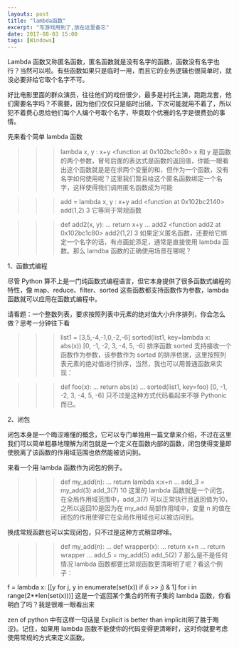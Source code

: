 ```yaml
---
layouts: post
title: "lambda函数"
excerpt: "写游戏用到了,放在这里备忘"
date: 2017-08-03 15:00
tags: [Windows]
---
```



Lambda 函数又称匿名函数，匿名函数就是没有名字的函数，函数没有名字也行？当然可以啦。有些函数如果只是临时一用，而且它的业务逻辑也很简单时，就没必要非给它取个名字不可。

好比电影里面的群众演员，往往他们的戏份很少，最多是衬托主演，跑跑龙套，他们需要名字吗？不需要，因为他们仅仅只是临时出镜，下次可能就用不着了，所以犯不着费心思给他们每个人编个号取个名字，毕竟取个优雅的名字是很费劲的事情。

先来看个简单 lambda 函数

>>> lambda x, y : x+y
<function <lambda> at 0x102bc1c80>
x 和 y 是函数的两个参数，冒号后面的表达式是函数的返回值，你能一眼看出这个函数就是是在求两个变量的和，但作为一个函数，没有名字如何使用呢？这里我们暂且给这个匿名函数绑定一个名字，这样使得我们调用匿名函数成为可能

>>> add = lambda x, y : x+y
>>> add
<function <lambda> at 0x102bc2140>
>>> add(1,2)
3
它等同于常规函数

>>> def add2(x, y):
...     return x+y
...
>>> add2
<function add2 at 0x102bc1c80>
>>> add2(1,2)
3
如果定义匿名函数，还要给它绑定一个名字的话，有点画蛇添足，通常是直接使用 lambda 函数。那么 lamdba 函数的正确使用场景在哪呢？

1、函数式编程

尽管 Python 算不上是一门纯函数式编程语言，但它本身提供了很多函数式编程的特性，像 map、reduce、filter、sorted 这些函数都支持函数作为参数，lambda 函数就可以应用在函数式编程中。

请看题：一个整数列表，要求按照列表中元素的绝对值大小升序排列，你会怎么做？思考一分钟往下看

>>> list1 = [3,5,-4,-1,0,-2,-6]
>>> sorted(list1, key=lambda x: abs(x))
[0, -1, -2, 3, -4, 5, -6]
排序函数 sorted 支持接收一个函数作为参数，该参数作为 sorted 的排序依据，这里按照列表元素的绝对值进行排序，当然，我也可以用普通函数来实现：

>>> def foo(x):
...     return abs(x)
...
>>> sorted(list1, key=foo)
[0, -1, -2, 3, -4, 5, -6]
只不过是这种方式代码看起来不够 Pythonic 而已。

2、闭包

闭包本身是一个晦涩难懂的概念，它可以专门单独用一篇文章来介绍，不过在这里我们可以简单粗暴地理解为闭包就是一个定义在函数内部的函数，闭包使得变量即使脱离了该函数的作用域范围也依然能被访问到。

来看一个用 lambda 函数作为闭包的例子。

>>> def my_add(n):
...     return lambda x:x+n
...
>>> add_3 = my_add(3)
>>> add_3(7)
10
这里的 lambda 函数就是一个闭包，在全局作用域范围中，add_3(7) 可以正常执行且返回值为10，之所以返回10是因为在 my_add 局部作用域中，变量 n 的值在闭包的作用使得它在全局作用域也可以被访问到。

换成常规函数也可以实现闭包，只不过是这种方式稍显啰嗦。

>>> def my_add(n):
...     def wrapper(x):
...         return x+n
...     return wrapper
...
>>> add_5 = my_add(5)
>>> add_5(2)
7
那么是不是任何情况 lambda 函数都要比常规函数更清晰明了呢？看这个例子：

f = lambda x: [[y for j, y in enumerate(set(x)) if (i >> j) & 1] for i in range(2**len(set(x)))]
这是一个返回某个集合的所有子集的 lambda 函数，你看明白了吗？我是很难一眼看出来

zen of python 中有这样一句话是 Explicit is better than implicit(明了胜于晦涩)。记住，如果用 lambda 函数不能使你的代码变得更清晰时，这时你就要考虑使用常规的方式来定义函数。
